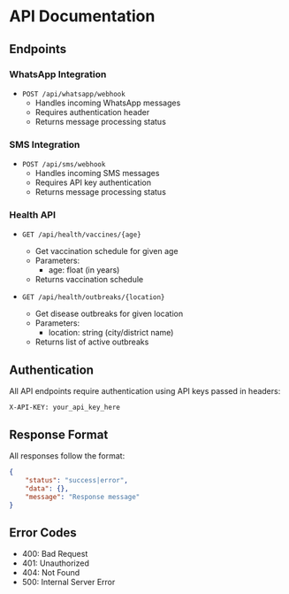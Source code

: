 # API Documentation

## Endpoints

### WhatsApp Integration
- `POST /api/whatsapp/webhook`
  - Handles incoming WhatsApp messages
  - Requires authentication header
  - Returns message processing status

### SMS Integration
- `POST /api/sms/webhook`
  - Handles incoming SMS messages
  - Requires API key authentication
  - Returns message processing status

### Health API
- `GET /api/health/vaccines/{age}`
  - Get vaccination schedule for given age
  - Parameters:
    - age: float (in years)
  - Returns vaccination schedule

- `GET /api/health/outbreaks/{location}`
  - Get disease outbreaks for given location
  - Parameters:
    - location: string (city/district name)
  - Returns list of active outbreaks

## Authentication
All API endpoints require authentication using API keys passed in headers:
```
X-API-KEY: your_api_key_here
```

## Response Format
All responses follow the format:
```json
{
    "status": "success|error",
    "data": {},
    "message": "Response message"
}
```

## Error Codes
- 400: Bad Request
- 401: Unauthorized
- 404: Not Found
- 500: Internal Server Error